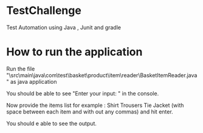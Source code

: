 # TestChallenge
Test Automation using Java , Junit and gradle

# How to run the application
Run the file "\src\main\java\com\test\basket\product\item\reader\BasketItemReader.java" as java application

You should be able to see "Enter your input: " in the console.

Now provide the items list  for example : Shirt Trousers Tie Jacket (with space between each item and with out any commas) and hit enter.

You should e able to see the output.

